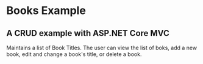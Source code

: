 ﻿# Books Example
## A CRUD example with ASP.NET Core MVC
Maintains a list of Book Titles. The user can view the list of boks, 
add a new book, edit and change a book's title, or delete a book.